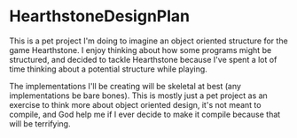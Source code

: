 # HearthstoneDesignPlan

This is a pet project I'm doing to imagine an object oriented structure for the game Hearthstone. I enjoy thinking about how some programs might be structured, and decided to tackle Hearthstone because I've spent a lot of time thinking about a potential structure while playing.

The implementations I'll be creating will be skeletal at best (any implementations be bare bones). This is mostly just a pet project as an exercise to think more about object oriented design, it's not meant to compile, and God help me if I ever decide to make it compile because that will be terrifying.
